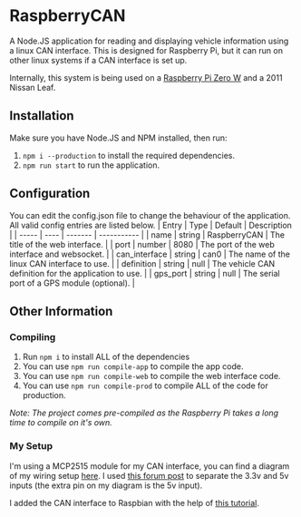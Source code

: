 # RaspberryCAN
A Node.JS application for reading and displaying vehicle information using a linux CAN interface. This is designed for Raspberry Pi, but it can run on other linux systems if a CAN interface is set up.

Internally, this system is being used on a [Raspberry Pi Zero W](https://www.raspberrypi.org/products/raspberry-pi-zero-w/) and a 2011 Nissan Leaf.

## Installation
Make sure you have Node.JS and NPM installed, then run:
1. `npm i --production` to install the required dependencies.
2. `npm run start` to run the application.

## Configuration
You can edit the config.json file to change the behaviour of the application. All valid config entries are listed below.
| Entry | Type | Default | Description |
| ----- | ---- | ------- | ----------- |
| name | string | RaspberryCAN | The title of the web interface. |
| port | number | 8080 | The port of the web interface and websocket. |
| can_interface | string | can0 | The name of the linux CAN interface to use. |
| definition | string | null | The vehicle CAN definition for the application to use. |
| gps_port | string | null | The serial port of a GPS module (optional). |

## Other Information

### Compiling
1. Run `npm i` to install ALL of the dependencies
2. You can use `npm run compile-app` to compile the app code.
3. You can use `npm run compile-web` to compile the web interface code.
4. You can use `npm run compile-prod` to compile ALL of the code for production.

*Note: The project comes pre-compiled as the Raspberry Pi takes a long time to compile on it's own.*

### My Setup
I'm using a MCP2515 module for my CAN interface, you can find a diagram of my wiring setup [here](/extra/wiring.png). I used [this forum post](https://www.raspberrypi.org/forums/viewtopic.php?t=141052) to separate the 3.3v and 5v inputs (the extra pin on my diagram is the 5v input).

I added the CAN interface to Raspbian with the help of [this tutorial](https://www.beyondlogic.org/adding-can-controller-area-network-to-the-raspberry-pi/).